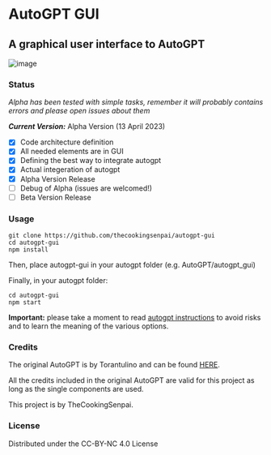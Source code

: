 # AutoGPT GUI

## A graphical user interface to AutoGPT

![image](https://user-images.githubusercontent.com/67682496/231631881-72ad9cc9-56d7-447c-bbb5-5fa407897f0a.png)


### Status

*Alpha has been tested with simple tasks, remember it will probably contains errors and please open issues about them*

***Current Version:*** Alpha Version (13 April 2023)

- [x] Code architecture definition
- [x] All needed elements are in GUI
- [x] Defining the best way to integrate autogpt
- [x] Actual integeration of autogpt
- [x] Alpha Version Release
- [ ] Debug of Alpha (issues are welcomed!)
- [ ] Beta Version Release

### Usage

    git clone https://github.com/thecookingsenpai/autogpt-gui
    cd autogpt-gui
    npm install

Then, place autogpt-gui in your autogpt folder (e.g. AutoGPT/autogpt_gui)

Finally, in your autogpt folder:

    cd autogpt-gui
    npm start

**Important:** please take a moment to read [autogpt instructions](https://github.com/Torantulino/Auto-GPT#usage) to avoid risks and to learn the meaning of the various options.

### Credits

The original AutoGPT is by Torantulino and can be found [HERE](https://github.com/Torantulino/Auto-GPT).

All the credits included in the original AutoGPT are valid for this project as long as the single components are used.

This project is by TheCookingSenpai.

### License

Distributed under the CC-BY-NC 4.0 License
